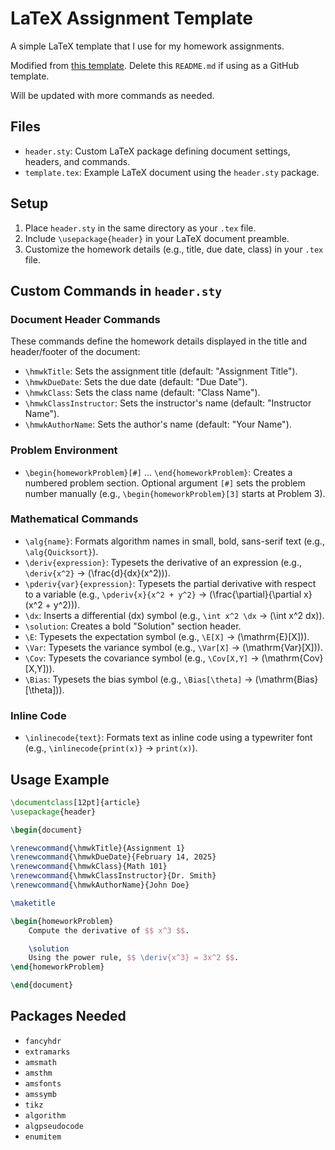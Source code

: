 # LaTeX Assignment Template

A simple LaTeX template that I use for my homework assignments.

Modified from [this template](https://github.com/jdavis/latex-homework-template).
Delete this `README.md` if using as a GitHub template.

Will be updated with more commands as needed.

## Files
- `header.sty`: Custom LaTeX package defining document settings, headers, and commands.
- `template.tex`: Example LaTeX document using the `header.sty` package.

## Setup
1. Place `header.sty` in the same directory as your `.tex` file.
2. Include `\usepackage{header}` in your LaTeX document preamble.
3. Customize the homework details (e.g., title, due date, class) in your `.tex` file.

## Custom Commands in `header.sty`

### Document Header Commands
These commands define the homework details displayed in the title and header/footer of the document:
- `\hmwkTitle`: Sets the assignment title (default: "Assignment Title").
- `\hmwkDueDate`: Sets the due date (default: "Due Date").
- `\hmwkClass`: Sets the class name (default: "Class Name").
- `\hmwkClassInstructor`: Sets the instructor's name (default: "Instructor Name").
- `\hmwkAuthorName`: Sets the author's name (default: "Your Name").

### Problem Environment
- `\begin{homeworkProblem}[#]` ... `\end{homeworkProblem}`: Creates a numbered problem section. Optional argument `[#]` sets the problem number manually (e.g., `\begin{homeworkProblem}[3]` starts at Problem 3).

### Mathematical Commands
- `\alg{name}`: Formats algorithm names in small, bold, sans-serif text (e.g., `\alg{Quicksort}`).
- `\deriv{expression}`: Typesets the derivative of an expression (e.g., `\deriv{x^2}` → \(\frac{d}{dx}(x^2)\)).
- `\pderiv{var}{expression}`: Typesets the partial derivative with respect to a variable (e.g., `\pderiv{x}{x^2 + y^2}` → \(\frac{\partial}{\partial x}(x^2 + y^2)\)).
- `\dx`: Inserts a differential \(dx\) symbol (e.g., `\int x^2 \dx` → \(\int x^2 dx\)).
- `\solution`: Creates a bold "Solution" section header.
- `\E`: Typesets the expectation symbol (e.g., `\E[X]` → \(\mathrm{E}[X]\)).
- `\Var`: Typesets the variance symbol (e.g., `\Var[X]` → \(\mathrm{Var}[X]\)).
- `\Cov`: Typesets the covariance symbol (e.g., `\Cov[X,Y]` → \(\mathrm{Cov}[X,Y]\)).
- `\Bias`: Typesets the bias symbol (e.g., `\Bias[\theta]` → \(\mathrm{Bias}[\theta]\)).

### Inline Code
- `\inlinecode{text}`: Formats text as inline code using a typewriter font (e.g., `\inlinecode{print(x)}` → `print(x)`).

## Usage Example
```latex
\documentclass[12pt]{article}
\usepackage{header}

\begin{document}

\renewcommand{\hmwkTitle}{Assignment 1}
\renewcommand{\hmwkDueDate}{February 14, 2025}
\renewcommand{\hmwkClass}{Math 101}
\renewcommand{\hmwkClassInstructor}{Dr. Smith}
\renewcommand{\hmwkAuthorName}{John Doe}

\maketitle

\begin{homeworkProblem}
    Compute the derivative of $$ x^3 $$.

    \solution
    Using the power rule, $$ \deriv{x^3} = 3x^2 $$.
\end{homeworkProblem}

\end{document}
```

## Packages Needed
- `fancyhdr`
- `extramarks`
- `amsmath`
- `amsthm`
- `amsfonts`
- `amssymb`
- `tikz`
- `algorithm`
- `algpseudocode`
- `enumitem`